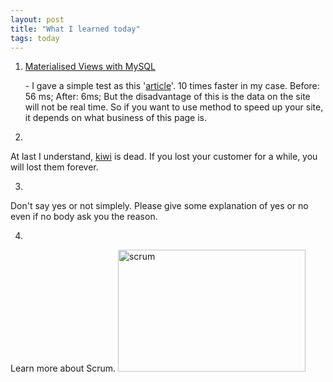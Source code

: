 ```yaml
---
layout: post
title: "What I learned today"
tags: today
---
```


1. <a href="http://www.shinguz.ch/MySQL/mysql_mv.html">Materialised Views with MySQL</a></li> -
I gave a simple test as this '<a href="Materialized view makes login process 25k times faster">article</a>'. 10 times faster in my case.
Before: 56 ms;
After: 6ms;
But the disadvantage of this is the data on the site will not be real time. So if you want to use method to speed up your site, it depends on what business of this page is.

2. 
At last I understand, <a href="http://www.kiwitask.com">kiwi</a> is dead. If you lost your customer for a while, you will lost them forever.

3.
Don't say yes or not simplely. Please give some explanation of yes or no even if no body ask you the reason.

4.
Learn more about Scrum.
<a href="http://www.freetofeel.com/2010/01/what-i-learned-today/scrum/" rel="attachment wp-att-365"><img src="http://www.freetofeel.com/wp-content/uploads/2010/01/scrum-300x195.jpg" alt="scrum" title="scrum" width="300" height="195" class="aligncenter size-medium wp-image-365" /></a>
